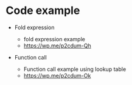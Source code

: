 # Code example

* Fold expression
    * fold expression example
    * https://wp.me/p2cdum-Qh

* Function call
    * Function call example using lookup table
    * https://wp.me/p2cdum-Ok
